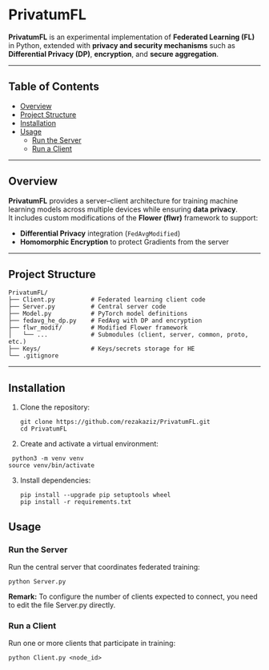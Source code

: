 # PrivatumFL

**PrivatumFL** is an experimental implementation of **Federated Learning (FL)** in Python, extended with **privacy and security mechanisms** such as **Differential Privacy (DP)**, **encryption**, and **secure aggregation**.

---

## Table of Contents

- [Overview](#overview)  
- [Project Structure](#project-structure)  
- [Installation](#installation)  
- [Usage](#usage)  
  - [Run the Server](#run-the-server)  
  - [Run a Client](#run-a-client)  

---

## Overview

**PrivatumFL** provides a server–client architecture for training machine learning models across multiple devices while ensuring **data privacy**.  
It includes custom modifications of the **Flower (flwr)** framework to support:

- **Differential Privacy** integration (`FedAvgModified`)  
- **Homomorphic Encryption** to protect Gradients from the server  

---


## Project Structure
```text
PrivatumFL/
├── Client.py          # Federated learning client code
├── Server.py          # Central server code
├── Model.py           # PyTorch model definitions
├── fedavg_he_dp.py    # FedAvg with DP and encryption
├── flwr_modif/        # Modified Flower framework
│   └── ...            # Submodules (client, server, common, proto, etc.)
├── Keys/              # Keys/secrets storage for HE
└── .gitignore
```

---

## Installation

1. Clone the repository:
   ```
   git clone https://github.com/rezakaziz/PrivatumFL.git
   cd PrivatumFL
   ```
2. Create and activate a virtual environment:
  ```
   python3 -m venv venv
  source venv/bin/activate      
  ```
3. Install dependencies:
   ```
   pip install --upgrade pip setuptools wheel
   pip install -r requirements.txt
    ```
## Usage

### Run the Server
Run the central server that coordinates federated training:
  ```
  python Server.py 
  ```
**Remark:** To configure the number of clients expected to connect, you need to edit the file Server.py directly.

### Run a Client
Run one or more clients that participate in training:
  ```
  python Client.py <node_id>
  ```
